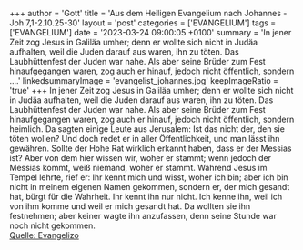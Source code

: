 +++
author = 'Gott'
title = 'Aus dem Heiligen Evangelium nach Johannes - Joh 7,1-2.10.25-30'
layout = 'post'
categories = ['EVANGELIUM']
tags = ['EVANGELIUM']
date = '2023-03-24 09:00:05 +0100'
summary = 'In jener Zeit zog Jesus in Galiläa umher; denn er wollte sich nicht in Judäa aufhalten, weil die Juden darauf aus waren, ihn zu töten. Das Laubhüttenfest der Juden war nahe. Als aber seine Brüder zum Fest hinaufgegangen waren, zog auch er hinauf, jedoch nicht öffentlich, sondern ....'
linkedsummaryImage = 'evangelist_johannes.jpg'
keepImageRatio = 'true'
+++
In jener Zeit zog Jesus in Galiläa umher; denn er wollte sich nicht in Judäa aufhalten, weil die Juden darauf aus waren, ihn zu töten.
Das Laubhüttenfest der Juden war nahe.
Als aber seine Brüder zum Fest hinaufgegangen waren, zog auch er hinauf, jedoch nicht öffentlich, sondern heimlich.<!--more-->
Da sagten einige Leute aus Jerusalem: Ist das nicht der, den sie töten wollen?
Und doch redet er in aller Öffentlichkeit, und man lässt ihn gewähren. Sollte der Hohe Rat wirklich erkannt haben, dass er der Messias ist?
Aber von dem hier wissen wir, woher er stammt; wenn jedoch der Messias kommt, weiß niemand, woher er stammt.
Während Jesus im Tempel lehrte, rief er: Ihr kennt mich und wisst, woher ich bin; aber ich bin nicht in meinem eigenen Namen gekommen, sondern er, der mich gesandt hat, bürgt für die Wahrheit. Ihr kennt ihn nur nicht.
Ich kenne ihn, weil ich von ihm komme und weil er mich gesandt hat.
Da wollten sie ihn festnehmen; aber keiner wagte ihn anzufassen, denn seine Stunde war noch nicht gekommen.<br> [Quelle: Evangelizo](https://evangeliumtagfuertag.org/DE/gospel)
